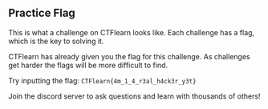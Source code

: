 <h2>Practice Flag</h2>

<p>This is what a challenge on CTFlearn looks like. Each challenge has a flag, which is the key to solving it.</p>

<p>CTFlearn has already given you the flag for this challenge. As challenges get harder the flags will be more difficult to find.</p>

<p>Try inputting the flag: <code>CTFlearn{4m_1_4_r3al_h4ck3r_y3t}</code></p>

<p>Join the discord server to ask questions and learn with thousands of others!</p>